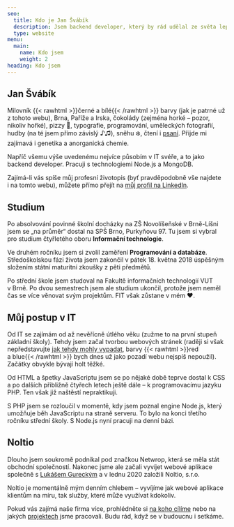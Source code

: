 ```yaml
---
seo:
  title: Kdo je Jan Švábík
  description: Jsem backend developer, který by rád udělal ze světa lepší místo. Se svým kolegou jsem založil firmu Noltio, s.r.o., v níž nyní působím a působit ještě budu.
  type: website
menu:
  main:
    name: Kdo jsem
    weight: 2
heading: Kdo jsem
---
```


## Jan Švábík
Milovník {{< rawhtml >}}<span class="u-colored u-colored--black">černé</span> a <span class="u-colored u-colored--white">bílé</span>{{< /rawhtml >}} barvy (jak je patrné už z tohoto webu), Brna, Paříže a Irska, čokolády (zejména horké – pozor, nikoliv hořké), pizzy 🍕, typografie, programování, uměleckých fotografií, hudby (na té jsem přímo závislý ♪♫), sněhu ❄️, čtení i [psaní](/blog/). Přijde mi zajímavá i genetika a anorganická chemie.

Napříč všemu výše uvedenému nejvíce působím v IT svéře, a to jako backend developer. Pracuji s technologiemi Node.js a MongoDB.

Zajímá-li vás spíše můj profesní životopis (byť pravděpodobně vše najdete i na tomto webu), můžete přímo přejít na [můj profil na LinkedIn](https://www.linkedin.com/in/jansvabik/).

## Studium
Po absolvování povinné školní docházky na ZŠ Novolíšeňské v Brně-Líšni jsem se „na průměr“ dostal na SPŠ Brno, Purkyňovu 97. Tu jsem si vybral pro studium čtyřletého oboru **Informační technologie**.

Ve druhém ročníku jsem si zvolil zaměření **Programování a databáze**. Středoškolskou fázi života jsem zakončil v pátek 18. května 2018 úspěšným složením státní maturitní zkoušky z pěti předmětů.

Po střední škole jsem studoval na Fakultě informačních technologií VUT v Brně. Po dvou semestrech jsem ale studium ukončil, protože jsem neměl čas se více věnovat svým projektům. FIT však zůstane v mém ❤️.

## Můj postup v IT
Od IT se zajímám od až nevěřícně útlého věku (zužme to na první stupeň základní školy). Tehdy jsem začal tvorbou webových stránek (raději si však nepředstavujte [jak tehdy mohly vypadat](http://mujvesmir.xf.cz/), barvy {{< rawhtml >}}<span class="u-colored u-colored--red">red</span> a <span class="u-colored u-colored--blue">blue</span>{{< /rawhtml >}} bych dnes už jako pozadí webu nejspíš nepoužil). Začátky obvykle bývají holt těžké.

Od HTML a špetky JavaScriptu jsem se po nějaké době teprve dostal k CSS a po dalších přibližně čtyřech letech ještě dále – k programovacímu jazyku PHP. Ten však již naštěstí nepraktikuji.

S PHP jsem se rozloučil v momentě, kdy jsem poznal engine Node.js, který umožňuje běh JavaScriptu na straně serveru. To bylo na konci třetího ročníku střední školy. S Node.js nyní pracuji na denní bázi.

## Noltio
Dlouho jsem soukromě podnikal pod značkou Netwrop, která se měla stát obchodní společností. Nakonec jsme ale začali vyvíjet webové aplikace společně s [Lukášem Gureckým](https://noltio.com/cs/tym/lukas-gurecky/) a v lednu 2020 založili Noltio, s.r.o.

Noltio je momentálně mým denním chlebem – vyvíjíme jak webové aplikace klientům na míru, tak služby, které může využívat kdokoliv.

Pokud vás zajímá naše firma více, prohlédněte si [na koho cílíme](https://noltio.com/cs/na-koho-cilime/) nebo na jakých [projektech](https://noltio.com/cs/reference/) jsme pracovali. Budu rád, když se v budoucnu i setkáme.
